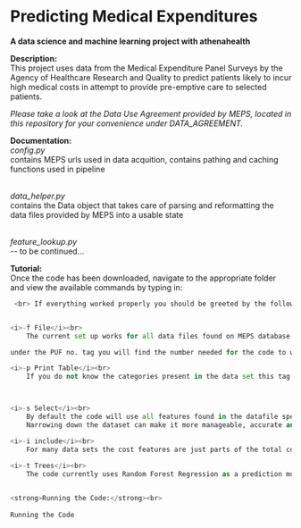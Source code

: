 Predicting Medical Expenditures
=================
<b>A data science and machine learning project with athenahealth</b>

<strong>Description:</strong><br>
This project uses data from the Medical Expenditure Panel Surveys by the Agency of Healthcare Research and Quality to predict patients likely to incur high medical costs in attempt to provide pre-emptive care to selected patients.

<i>Please take a look at the Data Use Agreement provided by MEPS, located in this repository for your convenience under DATA_AGREEMENT.</i>

<strong>Documentation:</strong><br>
<i>config.py</i><br>
contains MEPS urls used in data acquition, contains pathing and caching functions used in pipeline
<br><br>

<i>data_helper.py</i><br>
contains the Data object that takes care of parsing and reformatting the data files provided by MEPS into a usable state
<br><br>

<i>feature_lookup.py</i><br>
-- to be continued...


<strong>Tutorial:</strong><br>
Once the code has been downloaded, navigate to the appropriate folder and view the available commands by typing in: <br>
```python run.py -h
 <br> If everything worked properly you should be greeted by the following screen. 


<i>-f File</i><br>
	The current set up works for all data files found on MEPS database. Available datasets can be found at http://meps.ahrq.gov/mepsweb/data_stats/download_data_files.jsp. If you scroll down to where it says “option 1” and click on one of the categories you will find a long list of data sets that match the description. An example of one of these entries can be seen below.

under the PUF no. tag you will find the number needed for the code to work. More specifically it is the number without the “C-”. For the example seen above, the filename would be “H147”.

<i>-p Print Table</i><br> 
	If you do not know the categories present in the data set this tag can be used. To see all data tables available simply use the -p tag without anything after it. To find what table a specific feature belongs to, type -p followed by the name of the feature. 



<i>-s Select</i><br> 
	By default the code will use all features found in the datafile specified. Since some of these datasets contain a few thousand features, narrowing down this number can be useful. This can be done in a few ways. If you are interested in a specific type of data, such as demographic information, you can use the “-p” tag mentioned above to find the appropriate table letter. If you are only interested in a key set of features they can be added as a list of feature names. 
	Narrowing down the dataset can make it more manageable, accurate and useful, By narrowing it down you do not have to find as much information about the person in question. Many of the features have little to no influence on the outcome so removing them can eliminate whatever small changes they could have caused. 

<i>-i include</i><br>
	For many data sets the cost features are just parts of the total cost. This means that they will have high influence over the target cost feature and can cause there to be a skewed prediction model. In other words, An example of this would be using the cost of a hospital room to predict the price of a night spent at the hospital. To prevent this, none of the cost data are used as features unless they are the target.  to include them all back in, this tag can be used. 
 
<i>-t Trees</i><br>
	The code currently uses Random Forest Regression as a prediction model. The more trees a forest model has the longer it will take to finish but the more accurate it will be. Random Forest Regressors take a random subset of the data and of the features and creates a tree out of it. It continues this process for as many times as specified and then averages the results to predict an outcome. 


<strong>Running the Code:</strong><br>
	
Running the Code
	


